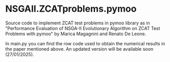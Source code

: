 # NSGAII.ZCATproblems.pymoo
Source code to implement ZCAT test problems in pymoo library as in "Performance Evaluation of NSGA-II Evolutionary Algorithm on ZCAT Test Problems with pymoo" by Marica Magagnini and Renato De Leone.

In main.py you can find the row code used to obtain the numerical results in the paper mentioned above. An updated version will be available soon (27/01/2025).
